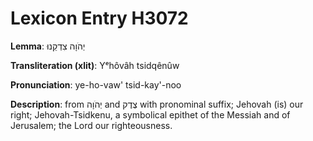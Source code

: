 # Lexicon Entry H3072

**Lemma**: יְהֹוָה צִדְקֵנוּ

**Transliteration (xlit)**: Yᵉhôvâh tsidqênûw

**Pronunciation**: ye-ho-vaw' tsid-kay'-noo

**Description**:
from יְהֹוָה and צֶדֶק with pronominal suffix; Jehovah (is) our right; Jehovah-Tsidkenu, a symbolical epithet of the Messiah and of Jerusalem; the Lord our righteousness.

